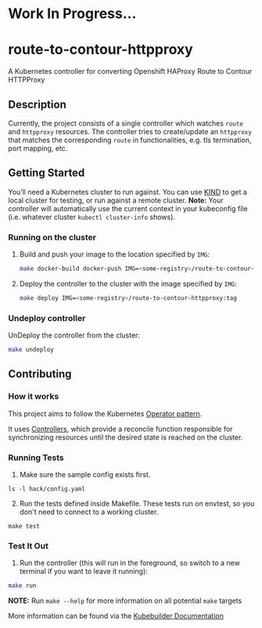 # Work In Progress...

# route-to-contour-httpproxy

A Kubernetes controller for converting Openshift HAProxy Route to Contour HTTPProxy

## Description

Currently, the project consists of a single controller which watches `route` and `httpproxy` resources.
The controller tries to create/update an `httpproxy` that matches the corresponding `route` in functionalities, e.g. tls
termination, port mapping, etc.

## Getting Started

You’ll need a Kubernetes cluster to run against. You can use [KIND](https://sigs.k8s.io/kind) to get a local cluster for
testing, or run against a remote cluster.
**Note:** Your controller will automatically use the current context in your kubeconfig file (i.e. whatever
cluster `kubectl cluster-info` shows).

### Running on the cluster

1. Build and push your image to the location specified by `IMG`:

    ```sh
    make docker-build docker-push IMG=<some-registry>/route-to-contour-httpproxy:tag
    ```

2. Deploy the controller to the cluster with the image specified by `IMG`:

    ```sh
    make deploy IMG=<some-registry>/route-to-contour-httpproxy:tag
    ```

### Undeploy controller

UnDeploy the controller from the cluster:

```sh
make undeploy
```

## Contributing

### How it works

This project aims to follow the
Kubernetes [Operator pattern](https://kubernetes.io/docs/concepts/extend-kubernetes/operator/).

It uses [Controllers](https://kubernetes.io/docs/concepts/architecture/controller/),
which provide a reconcile function responsible for synchronizing resources until the desired state is reached on the
cluster.

### Running Tests

1. Make sure the sample config exists first.

```shell
ls -l hack/config.yaml
```

2. Run the tests defined inside Makefile. These tests run on envtest, so you don't need to connect to a working cluster.

```shell
make test
```

### Test It Out

1. Run the controller (this will run in the foreground, so switch to a new terminal if you want to leave it running):

```sh
make run
```

**NOTE:** Run `make --help` for more information on all potential `make` targets

More information can be found via the [Kubebuilder Documentation](https://book.kubebuilder.io/introduction.html)
